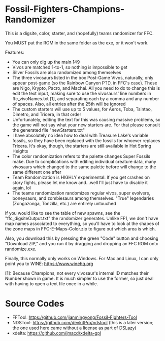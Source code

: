 # Fossil-Fighters-Champions-Randomizer
This is a digsite, color, starter, and (hopefully) teams randomizer for FFC.

You MUST put the ROM in the same folder as the exe, or it won't work.

Features:
- You can only dig up the main 149
- Vivos are matched 1-to-1, so nothing is impossible to get
- Silver Fossils are also randomized among themselves
- The three vivosaurs listed in the box Post-Game Vivos, naturally, only appear post-game (so
  the Rainbow Canyon PTD, in FFC's case). These are Nigo, Krypto, Pacro, and Machai. All you
  need to do to change this is edit the text input, making sure to use the vivosaurs' line
  numbers in ffc_vivoNames.txt [1], and separating each by a comma and any number of spaces.
  Also, all entries after the 25th will be ignored
- The custom starters will use up to 5 values, for Aeros, Toba, Tsintao, Dimetro, and
  Tricera, in that order
- Unfortunately, editing the text for this was causing massive problems, so the game will
  not say what your new starters are. For that please consult the generated file
  "newStarters.txt"
- I have absolutely no idea how to deal with Treasure Lake's variable fossils, so they have
  been replaced with the fossils for whoever replaces Tricera. It's okay, though, the
  starters are still available in Hot Spring Heights
- The color randomization refers to the palette changes Super Fossils make. Due to
  complications with editing individual creature data, many vivosaurs which changed to
  the same palette before will change to the same different one after
- Team Randomization is HIGHLY experimental. If you get crashes on story fights, please
  let me know and...well I'll just have to disable it again, lol
- The teams randomization randomizes regular vivos, super evolvers, boneysaurs, and
  zombiesaurs among themselves. "True" legendaries (Zongazonga, Tonzilla, etc.) are
  entirely untouched
   
If you would like to see the table of new spawns, see the "ffc_digsiteOutput.txt" the
randomizer generates. Unlike FF1, we don't have map names associated to everything, so
you'll have to look at the shapes of the zone maps in FFC-E-Maps-Color.zip to figure out
which area is which.

Also, you download this by pressing the green "Code" button and choosing "Download ZIP," and
you run it by dragging and dropping an FFC ROM onto randomize.exe.

Finally, this normally only works on Windows. For Mac and Linux, I can only point you to
WINE: https://www.winehq.org

[1]: Because Champions, not every vivosaur's internal ID matches their Number shown in game.
It is much simpler to use the former, so just deal with having to open a text file once in 
a while.

# Source Codes
- FFTool: https://github.com/jianmingyong/Fossil-Fighters-Tool
- NDSTool: https://github.com/devkitPro/ndstool (this is a later version; the one used here came without a license as part of DSLazy)
- xdelta: https://github.com/jmacd/xdelta-gpl

